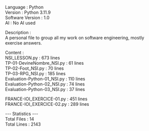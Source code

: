 Language : Python  
Version : Python 3.11.9  
Software Version : 1.0  
AI : No AI used   
  
Description :  
A personal file to group all my work on software engineering, mostly exercise answers.  

Content :  
NSI_LESSON.py : 673  lines  
TP-01-DevineNombre_NSI.py : 61  lines  
TP-02-Foot_NSI.py : 70  lines  
TP-03-RPG_NSI.py : 185  lines  
Evaluation-Python-01_NSI.py : 110  lines  
Evaluation-Python-02_NSI.py : 74  lines  
Evaluation-Python-03_NSI.py : 37  lines  

FRANCE-IOI_EXERCICE-01.py : 451  lines  
FRANCE-IOI_EXERCICE-02.py : 289  lines  

--- Statistics ---  
Total Files :  14  
Total Lines :  2143
   
